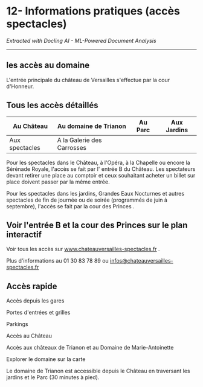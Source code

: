 # 12- Informations pratiques (accès spectacles)

*Extracted with Docling AI - ML-Powered Document Analysis*

---

## les accès au domaine

L'entrée principale du château de Versailles s'effectue par la cour d'Honneur.

## Tous les accès détaillés

<!-- image -->

| Au Château     | Au domaine de Trianon      | Au Parc   | Aux Jardins   |
|----------------|----------------------------|-----------|---------------|
| Aux spectacles | A la Galerie des Carrosses |           |               |

Pour les spectacles dans le Château, à l'Opéra, à la Chapelle ou encore la Sérénade Royale, l'accès se fait par l' entrée B du Château. Les spectateurs devant retirer une place au comptoir et ceux souhaitant acheter un billet sur place doivent passer par la même entrée.

Pour les spectacles dans les jardins, Grandes Eaux Nocturnes et autres spectacles de fin de journée ou de soirée (programmés de juin à septembre), l'accès se fait par la cour des Princes .

## Voir l'entrée B et la cour des Princes sur le plan interactif

Voir tous les accès sur www.chateauversailles-spectacles.fr .

Plus d'informations au 01 30 83 78 89 ou infos@chateauversailles-spectacles.fr

## Accès rapide

Accès depuis les gares

Portes d'entrées et grilles

Parkings

Accès au Château

Accès aux châteaux de Trianon et au Domaine de Marie-Antoinette

Explorer le domaine sur la carte

Le domaine de Trianon est accessible depuis le Château en traversant les jardins et le Parc (30 minutes à pied).